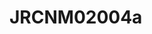 <a name="material" />

# JRCNM02004a
<script type="application/ld+json">
  {
    "@context": "https://schema.org/",
    "@type": "ChemicalSubstance",
    "http://purl.org/dc/terms/conformsTo":
      {
        "@type": "CreativeWork",
        "@id": "https://bioschemas.org/profiles/ChemicalSubstance/0.4-RELEASE/"
      },
    "@id": "https://egonw.github.io/nanowiki/nanowiki385.html#material",
    "name": "JRCNM02004a",
    "sameAs: "http://127.0.0.1/mediawiki/index.php/Special:URIResolver/JRCNM02004a"
  }
</script>

